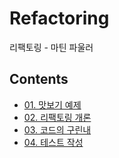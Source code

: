 # Refactoring

리팩토링 - 마틴 파울러

## Contents

- [01. 맛보기 예제](./01.Refactoring_a_First_Example)
- [02. 리팩토링 개론](./02.Principles_in_Refactoring)
- [03. 코드의 구린내]()
- [04. 테스트 작성]()
